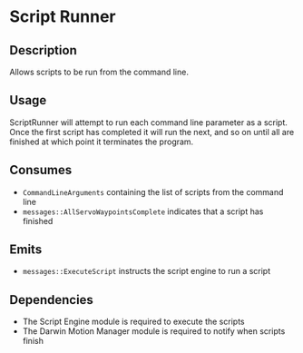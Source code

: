 Script Runner
=============

## Description

Allows scripts to be run from the command line.

## Usage

ScriptRunner will attempt to run each command line parameter as a script. Once
the first script has completed it will run the next, and so on until all are
finished at which point it terminates the program.

## Consumes

* `CommandLineArguments` containing the list of scripts from the command line
* `messages::AllServoWaypointsComplete` indicates that a script has finished

## Emits

* `messages::ExecuteScript` instructs the script engine to run a script

## Dependencies

* The Script Engine module is required to execute the scripts
* The Darwin Motion Manager module is required to notify when scripts finish
